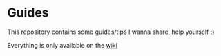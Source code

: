 # Guides
This repository contains some guides/tips I wanna share, help yourself :)

Everything is only available on the [wiki](https://github.com/R1leMargoulin/Guides/wiki)
